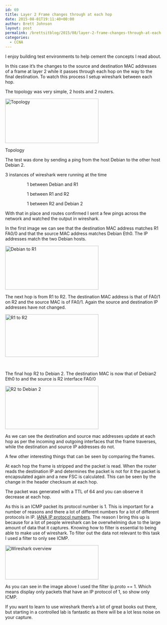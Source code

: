 ```yaml
---
id: 69
title: Layer 2 Frame changes through at each hop
date: 2015-08-01T19:11:40+00:00
author: Brett Johnson
layout: post
permalink: /brettsitblog/2015/08/layer-2-frame-changes-through-at-each-hop/
categories:
  - CCNA
---
```

I enjoy building test environments to help cement the concepts I read about.

In this case it&#8217;s the changes to the source and destination MAC addresses of a frame at layer 2 while it passes through each hop on the way to the final destination. To watch this process I setup wireshark between each hop.

The topology was very simple, 2 hosts and 2 routers.

<div id="attachment_71" style="width: 310px" class="wp-caption alignnone">
  <a href="https://sdbrett.com/assets/images2015/08/Topology.png"><img class="wp-image-71 size-medium" src="https://sdbrett.com/assets/images2015/08/Topology-300x143.png" alt="Topology" width="300" height="143" srcset="https://sdbrett.com/assets/images2015/08/Topology-300x143.png 300w, https://sdbrett.com/assets/images2015/08/Topology.png 774w" sizes="(max-width: 300px) 100vw, 300px" /></a>
  
  <p class="wp-caption-text">
    Topology
  </p>
</div>

The test was done by sending a ping from the host Debian to the other host Debian 2.

3 instances of wireshark were running at the time

<p style="text-indent: 5em;">
  1 between Debian and R1
</p>

<p style="text-indent: 5em;">
  1 between R1 and R2
</p>

<p style="text-indent: 5em;">
  1 between R2 and Debian 2
</p>

With that in place and routes confirmed I sent a few pings across the network and watched the output in wireshark.

In the first image we can see that the destination MAC address matches R1 FA0/0 and that the source MAC address matches Debian Eth0. The IP addresses match the two Debian hosts.

[<img class="alignnone size-medium wp-image-76" src="https://sdbrett.com/assets/images2015/08/Debian-to-R1-300x141.png" alt="Debian to R1" width="300" height="141" srcset="https://sdbrett.com/assets/images2015/08/Debian-to-R1-300x141.png 300w, https://sdbrett.com/assets/images2015/08/Debian-to-R1.png 869w" sizes="(max-width: 300px) 100vw, 300px" />](https://sdbrett.com/assets/images2015/08/Debian-to-R1.png)

The next hop is from R1 to R2. The destination MAC address is that of FA0/1 on R2 and the source MAC is of FA0/1. Again the source and destination IP addresses have not changed.

[<img class="alignnone size-medium wp-image-77" src="https://sdbrett.com/assets/images2015/08/R1-to-R2-300x137.png" alt="R1 to R2" width="300" height="137" srcset="https://sdbrett.com/assets/images2015/08/R1-to-R2-300x137.png 300w, https://sdbrett.com/assets/images2015/08/R1-to-R2.png 872w" sizes="(max-width: 300px) 100vw, 300px" />](https://sdbrett.com/assets/images2015/08/R1-to-R2.png)

&nbsp;

The final hop R2 to Debian 2. The destination MAC is now that of Debian2 Eth0 to and the source is R2 interface FA0/0

[<img class="alignnone size-medium wp-image-75" src="https://sdbrett.com/assets/images2015/08/R2-to-Debian-2-300x139.png" alt="R2 to Debian 2" width="300" height="139" srcset="https://sdbrett.com/assets/images2015/08/R2-to-Debian-2-300x139.png 300w, https://sdbrett.com/assets/images2015/08/R2-to-Debian-2.png 873w" sizes="(max-width: 300px) 100vw, 300px" />](https://sdbrett.com/assets/images2015/08/R2-to-Debian-2.png)

As we can see the destination and source mac addresses update at each hop as per the incoming and outgoing interfaces that the frame traverses, while the destination and source IP addresses do not.

A few other interesting things that can be seen by comparing the frames.

At each hop the frame is stripped and the packet is read. When the router reads the destination IP and determines the packet is not for it the packet is encapsulated again and a new FSC is calculated. This can be seen by the change in the header checksum at each hop.

The packet was generated with a TTL of 64 and you can observe it decrease at each hop.

As this is an ICMP packet its protocol number is 1. This is important for a number of reasons and there a lot of different numbers for a lot of different protocols in IP. <a href="http://www.iana.org/assignments/protocol-numbers/protocol-numbers.xhtml" target="_blank">IANA IP protocol numbers</a>. The reason I bring this up is because for a lot of people wireshark can be overwhelming due to the large amount of data that it captures. Knowing how to filter is essential to being able to make use of wireshark. To filter out the data not relevant to this task I used a filter to only see ICMP.

[<img class="alignnone size-medium wp-image-72" src="https://sdbrett.com/assets/images2015/08/Wireshark-overview-300x110.png" alt="Wireshark overview" width="300" height="110" srcset="https://sdbrett.com/assets/images2015/08/Wireshark-overview-300x110.png 300w, https://sdbrett.com/assets/images2015/08/Wireshark-overview-1024x374.png 1024w, https://sdbrett.com/assets/images2015/08/Wireshark-overview.png 1117w" sizes="(max-width: 300px) 100vw, 300px" />](https://sdbrett.com/assets/images2015/08/Wireshark-overview.png)

As you can see in the image above I used the filter ip.proto == 1. Which means display only packets that have an IP protocol of 1, so show only ICMP.

If you want to learn to use wireshark there&#8217;s a lot of great books out there, but starting in a controlled lab is fantastic as there will be a lot less noise on your capture.